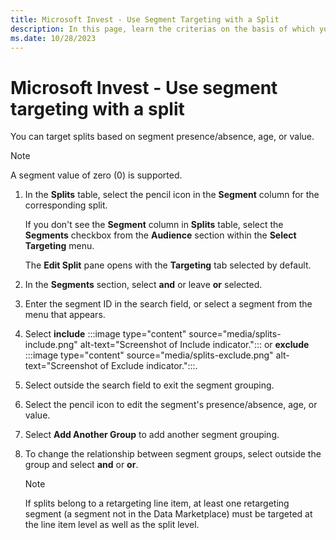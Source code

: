 ```yaml
---
title: Microsoft Invest - Use Segment Targeting with a Split
description: In this page, learn the criterias on the basis of which you can target splits, and the steps to do so. 
ms.date: 10/28/2023
---
```


# Microsoft Invest - Use segment targeting with a split

You can target splits based on segment presence/absence, age, or value.

> [!NOTE]
> A segment value of zero (0) is supported.

1. In the **Splits** table, select the pencil icon in the **Segment** column for the corresponding split.

    If you don't see the **Segment** column in **Splits** table, select the **Segments** checkbox from the **Audience** section within the **Select Targeting** menu.

   The **Edit Split** pane opens with the **Targeting** tab selected by default.

1. In the **Segments** section, select **and** or leave **or** selected.
1. Enter the segment ID in the search field, or select a segment from the menu that appears.
1. Select **include** :::image type="content" source="media/splits-include.png" alt-text="Screenshot of Include indicator."::: or **exclude** :::image type="content" source="media/splits-exclude.png" alt-text="Screenshot of Exclude indicator.":::.

1. Select outside the search field to exit the segment grouping.
1. Select the pencil icon to edit the segment's presence/absence, age, or value.
1. Select **Add Another Group** to add another segment grouping.
1. To change the relationship between segment groups, select outside the group and select **and** or **or**.

   > [!NOTE]
   > If splits belong to a retargeting line item, at least one retargeting segment (a segment not in the Data Marketplace) must be targeted at the line item level as well as the split level.
